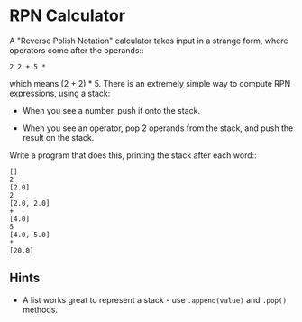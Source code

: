 # RPN Calculator

A "Reverse Polish Notation" calculator takes input in a strange form,
where operators come after the operands::

```text
2 2 + 5 *
```

which means (2 + 2) * 5. There is an extremely simple way to compute
RPN expressions, using a stack:

* When you see a number, push it onto the stack.

* When you see an operator, pop 2 operands from the stack, and push the result on the stack.

Write a program that does this, printing the stack after each word::

```text
[]
2
[2.0]
2
[2.0, 2.0]
+
[4.0]
5
[4.0, 5.0]
*
[20.0]
```

## Hints

* A list works great to represent a stack - use `.append(value)` and `.pop()` methods.

